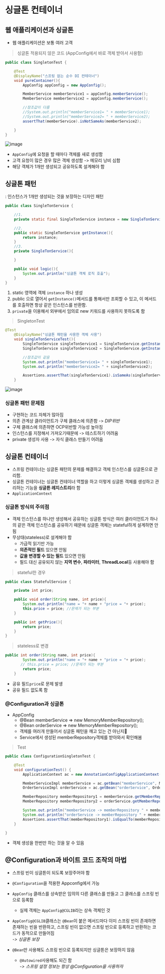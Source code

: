 # 싱글톤 컨테이너

## 웹 애플리케이션과 싱글톤

- 웹 애플리케이션은 보통 여러 고객

> 싱글톤 적용되지 않은 코드 (AppConfig에서 바로 객체 받아서 사용함)

```java
public class SingletonTest {

    @Test
    @DisplayName("스프링 없는 순수 DI 컨테이너")
    void pureContainer(){
        AppConfig appConfig = new AppConfig();

        MemberService memberService1 = appConfig.memberService();
        MemberService memberService2 = appConfig.memberService();

        //참조값이 다름
        //System.out.println("memberService1= " + memberService1);
        //System.out.println("memberService2= " + memberService2);
        assertThat(memberService).isNotSameAs(memberService2);

    }
}
```

![image](https://user-images.githubusercontent.com/50178026/124701918-60c3d780-df2a-11eb-9442-93d45bdb79cd.png)

- `AppConfig`에 요청을 할 때마다 객체를 새로 생성함
- 고객 요청이 많은 경우 많은 객체 생성함 -> 메모리 낭비 심함
- 해당 객체가 1개만 생성되고 공유하도록 설계해야 함

## 싱글톤 패턴
: 인스턴스가 1개만 생성되는 것을 보장하는 디자인 패턴 

```java
public class SingleTonService {

    //1.
    private static final SingleTonService instance = new SingleTonService();

    //2.
    public static SingleTonService getInstance(){
        return instance;
    }
    //3.
    private SingleTonService(){

    }

    public void logic(){
        System.out.println("싱글톤 객체 로직 호출");
    }
}
```

1. static 영역에 객체 `instance` 하나 생성
2. public 으로 열어서 `getInstance()`메서드를 통해서만 조회할 수 있고, 이 메서드를 호출하면 항상 같은 인스턴스를 반환함.
3. `private`을 이용해서 외부에서 임의로 new 키워드를 사용하지 못하도록 함

> SingletonTest
```java
@Test
    @DisplayName("싱글톤 패턴을 사용한 객체 사용")
    void singleTonServiceTest(){
        SingleTonService singleTonService1 = SingleTonService.getInstance();
        SingleTonService singleTonService2 = SingleTonService.getInstance();

        //참조값이 같음
        System.out.println("memberService1= " + singleTonService1);
        System.out.println("memberService2= " + singleTonService2);

        Assertions.assertThat(singleTonService1).isSameAs(singleTonService2);
    }
``` 

![image](https://user-images.githubusercontent.com/50178026/124703346-1db73380-df2d-11eb-8859-11bb6e89ef46.png)

### 싱글톤 패턴 문제점
- 구현하는 코드 자체가 많아짐
- 의존 관계상 클라이언트가 구체 클래스에 의존함 -> *DIP위반*
- 구체 클래스에 의존하면 OCP위반할 가능성 높아짐
- 인스턴스를 지정해서 가져오기때문에 -> 테스트하기 어려움
- private 생성자 사용 -> 자식 클래스 만들기 어려움

## 싱글톤 컨테이너
- 스프링 컨테이너는 싱글톤 패턴의 문제를 해결하고 객체 인스턴스를 싱글톤으로 관리함.
- 싱글톤 컨테이너는 싱글톤 컨테이너 역할을 하고 이렇게 싱글톤 객체를 생성하고 관리하는 기능을 **싱글톤 레지스트리**라 함
- `ApplicationContext`

### 싱글톤 방식의 주의점
- 객체 인스턴스를 하나만 생성해서 공유하는 싱글톤 방식은 여러 클라이언트가 하나의 같은 객체 인스턴스를 공유하기 때문에 싱글톤 객체는 stateful하게 설계하면 안됨
- 무상태(stateless)로 설계해야 함
  - 가급적 읽기만 가능
  - **의존적인 필드** 있으면 안됨
  - **값을 변경할 수 있는 필드** 있으면 안됨
  - 필드 대신 공유되지 않는 **지역 변수**, **파라미터**, **ThreadLocal**등 사용해야 함

> stateful한 경우
```java
public class StatefulService {

    private int price;

    public void order(String name, int price){
        System.out.println("name = "+ name + "price = "+ price);
        this.price = price; //문제가 되는 부분
    }

    public int getPrice(){
        return price;
    }
}
``` 
> stateless로 변경   
```java
public int order(String name, int price){
        System.out.println("name = "+ name + "price = "+ price);
       // this.price = price; //문제가 되는 부분
        return price;
    }
```
- 공유 필드`price`로 문제 발생
- 공유 필드 없도록 함

### @Configuration과 싱글톤

- AppConfig 
  - @Bean memberService => new MemoryMemberRepository();
  - @Bean orderService => new MemoryMemberRepository();
  - 객체를 여러개 만들어서 싱글톤 패턴을 깨고 있는 건 아닌지🤔
  - Service에서 생성된 memberRepository객체를 받아와서 확인해봄

> Test

```java
public class ConfigurationSingletonTest {

    @Test
    void configurationTest() {
        ApplicationContext ac = new AnnotationConfigApplicationContext(AppConfig.class);

        MemberServiceImpl memberService = ac.getBean("memberService", MemberServiceImpl.class);
        OrderServiceImpl orderService = ac.getBean("orderService", OrderServiceImpl.class);

        MemberRepository memberRepository1 = memberService.getMemberRepository();
        MemberRepository memberRepository2 = orderService.getMemberRepository();

        System.out.println("memberService -> memberRepository " + memberRepository1 );
        System.out.println("orderService -> memberRepository " + memberRepository2 );
        Assertions.assertThat(memberRepository1).isEqualTo(memberRepository2);
    }

}
```
- 객체 생성을 한번만 하는 것을 알 수 있음 

## @Configuration과 바이트 코드 조작의 마법 
- 스프링 빈이 싱글톤이 되도록 보장주어야 함
- `@Configuration`을 적용한 Appconfig에서 가능
- `AppConfig` 클래스를 상속받은 임의의 다른 클래스를 만들고 그 클래스를 스프링 빈으로 등록함
  - 실제 객체는 `AppConfig@CGLIB`라는 상속 객체인 것
- `AppConfig@CGLIB`클래스는 `@Bean`이 붙은 메서드마다 이미 스프링 빈이 존재하면 존재하는 빈을 반환하고, 스프링 빈이 없으면 스프링 빈으로 등록하고 반환하는 코드가 동적으로 만들어짐  
*-> 싱글톤 보장*

- `@Bean`만 사용해도 스프링 빈으로 등록되지만 싱글톤은 보장하지 않음
  - `@Autowired`사용해도 되긴 함  
*-> 스프링 설정 정보는 항상 @Configuration을 사용하자*

